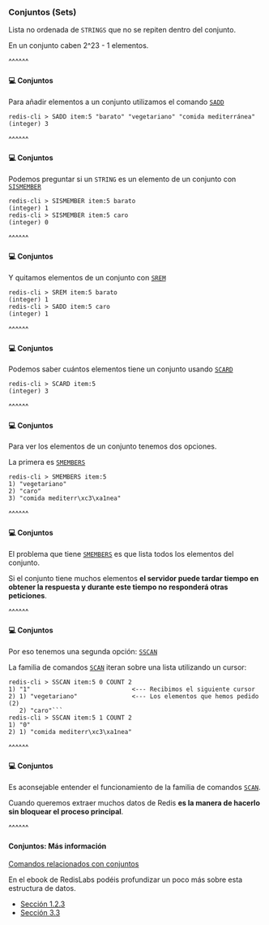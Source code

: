 ### Conjuntos (Sets)

Lista no ordenada de `STRINGS` que no se repiten dentro del conjunto.

En un conjunto caben 2^23 - 1 elementos.

^^^^^^

#### 💻️ Conjuntos

Para añadir elementos a un conjunto utilizamos el comando [`SADD`](https://redis.io/commands/sadd)

```redis-cli
redis-cli > SADD item:5 "barato" "vegetariano" "comida mediterránea"
(integer) 3 
```

^^^^^^

#### 💻️ Conjuntos

Podemos preguntar si un `STRING` es un elemento de un conjunto con [`SISMEMBER`](https://redis.io/commands/sismember)

```redis-cli
redis-cli > SISMEMBER item:5 barato
(integer) 1 
redis-cli > SISMEMBER item:5 caro
(integer) 0
```

^^^^^^

#### 💻️ Conjuntos

Y quitamos elementos de un conjunto con [`SREM`](https://redis.io/commands/srem)

```redis-cli
redis-cli > SREM item:5 barato
(integer) 1
redis-cli > SADD item:5 caro
(integer) 1
```

^^^^^^

#### 💻️ Conjuntos

Podemos saber cuántos elementos tiene un conjunto usando [`SCARD`](https://redis.io/commands/scard)

```redis-cli
redis-cli > SCARD item:5
(integer) 3 
```

^^^^^^

#### 💻️ Conjuntos

Para ver los elementos de un conjunto tenemos dos opciones.

La primera es [`SMEMBERS`](https://redis.io/commands/smembers)

```redis-cli
redis-cli > SMEMBERS item:5
1) "vegetariano"
2) "caro"
3) "comida mediterr\xc3\xa1nea" 
```

^^^^^^

#### 💻️ Conjuntos

El problema que tiene [`SMEMBERS`](https://redis.io/commands/smembers) es que lista todos los elementos del conjunto.

Si el conjunto tiene muchos elementos **el servidor puede tardar tiempo en obtener la respuesta 
y durante este tiempo no responderá otras peticiones**.
 
^^^^^^

#### 💻️ Conjuntos

Por eso tenemos una segunda opción: [`SSCAN`](https://redis.io/commands/scan)

La familia de comandos [`SCAN`](https://redis.io/commands/scan) iteran sobre una lista utilizando un cursor:

```redis-cli
redis-cli > SSCAN item:5 0 COUNT 2
1) "1"                            <--- Recibimos el siguiente cursor
2) 1) "vegetariano"               <--- Los elementos que hemos pedido (2)
   2) "caro"```
redis-cli > SSCAN item:5 1 COUNT 2
1) "0"
2) 1) "comida mediterr\xc3\xa1nea"
```

^^^^^^

#### 💻️ Conjuntos

Es aconsejable entender el funcionamiento de 
la familia de comandos [`SCAN`](https://redis.io/commands/scan).

Cuando queremos extraer muchos datos de Redis **es la manera de hacerlo sin bloquear el proceso principal**.


^^^^^^

#### Conjuntos: Más información

[Comandos relacionados con conjuntos](https://redis.io/commands#set)

En el ebook de RedisLabs
podéis profundizar un poco más sobre esta estructura de datos.

* [Sección 1.2.3](https://redislabs.com/ebook/part-1-getting-started/chapter-1-getting-to-know-redis/1-2-what-redis-data-structures-look-like/1-2-3-sets-in-redis/)
* [Sección 3.3](https://redislabs.com/ebook/part-2-core-concepts/chapter-3-commands-in-redis/3-3-sets/)

